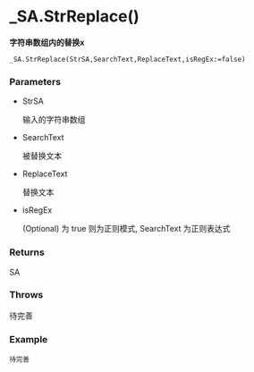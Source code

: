 # _SA.StrReplace()

**字符串数组内的替换x**


```autohotkey
_SA.StrReplace(StrSA,SearchText,ReplaceText,isRegEx:=false)
```

### Parameters

- StrSA

  输入的字符串数组

- SearchText

  被替换文本

- ReplaceText

  替换文本

- isRegEx

  (Optional) 为 true 则为正则模式, SearchText 为正则表达式

### Returns

SA

### Throws

待完善

### Example

```autohotkey
待完善
```